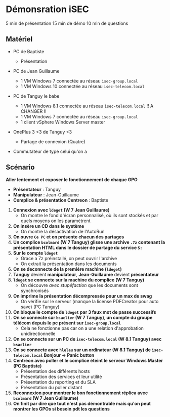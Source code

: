 # Démonsration iSEC

5 min de présentation
15 min de démo
10 min de questions

## Matériel

* PC de Baptiste
    * Présentation

* PC de Jean Guillaume
    * 1 VM Windows 7 connectée au réseau `isec-group.local`
    * 1 VM Windows 10 connectée au réseau `isec-telecom.local`

* PC de Tanguy le babe
    * 1 VM Windows 8.1 connectée au réseau `isec-telecom.local` !! A CHANGER !!
    * 1 VM Windows 7 connectée au réseau `isec-group.local` 
    * 1 client vSphere Windows Server master

* OnePlus 3 <3 de Tanguy <3
    * Partage de connexion (Quatre)

* Commutateur de type celui qu'on a 

## Scénario

**Aller lentement et exposer le fonctionnement de chaque GPO**

* **Présentateur** : Tanguy
* **Manipulateur** : Jean-Guillaume
* **Complice & présentation Centreon** : Baptiste

1. **Connexion avec `ldeget` (W 7 Jean Guillaume)**
    * On montre le fond d'écran personnalisé, où ils sont stockés et par quels moyens on les paramètrent
2. **On insère un CD dans le système**
    * On montre la désactivation de l'AutoRun
3. **On ouvre `Ce PC` et on présente chacun des partages**
4. **Un complice `bcolmard` (W 7 Tanguy) glisse une archive `.7z` contenant la présentation HTML dans le dossier de partage du service `S:`**
5. **Sur le compte `ldeget`**
    * Grace a 7z préinstallé, on peut ouvrir l'archive
    * On extrait la présentation dans les documents
6. **On se deconnecte de la première machine (`ldeget`)**
7. **Tanguy** devient **manipulateur**, **Jean-Guillaume** devient **présentateur**
8. **`ldeget` se connecte sur la machine du complice (W 7 Tanguy)**
    * On découvre *avec stupéfaction* que les documents sont synchronisés
9. **On imprime la présentation décompressée pour un max de swag**
    * On vérifie sur le serveur (manque la license PDFCreator pour auto save) (PC Tanguy)
10. **On bloque le compte de `ldeget` par 3 faux mot de passe successifs**
11. **On se connecte sur `bsaclier` (W 7 Tanguy), un compte du groupe télécom depuis le pc présent sur `isec-group.local`**
    * Cela ne fonctionne pas car on a une relation d'approbation unidirectionnelle
12. **On se connecte sur un PC de `isec-telecom.local` (W 8.1 Tanguy) avec `bsaclier`**
13. **On se connecte avec `hleleu` sur un ordinateur (W 8.1 Tanguy) de `isec-telecom.local` Bonjour -> Panic button**
14. **Centreon avec poller et le complice éteint le serveur Windows Master (PC Baptiste)**
    * Présentation des différents hosts
    * Présentation des services et leur utilité
    * Présentation du reporting et du SLA
    * Présentation du poller distant
15. **Reconnexion pour montrer le bon fonctionnement réplica avec `bcolmard` (W 7 Jean Guillaume)**
16. **On finit par dire que tout n'est pas démontrable mais qu'on peut montrer les GPOs si besoin pdt les questions**